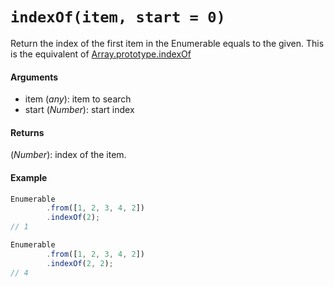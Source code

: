 # `indexOf(item, start = 0)`

Return the index of the first item in the Enumerable equals to the given.
This is the equivalent of [Array.prototype.indexOf](https://developer.mozilla.org/en-US/docs/Web/JavaScript/Reference/Global_Objects/Array/indexOf)

#### Arguments

- item (*any*): item to search
- start (*Number*): start index

#### Returns

(*Number*): index of the item.

#### Example

```js
Enumerable
        .from([1, 2, 3, 4, 2])
        .indexOf(2);
// 1

Enumerable
        .from([1, 2, 3, 4, 2])
        .indexOf(2, 2);
// 4
```
